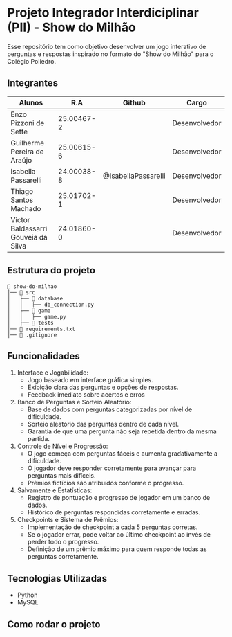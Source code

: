 # Projeto Integrador Interdiciplinar (PII) - Show do Milhão

Esse repositório tem como objetivo desenvolver um jogo interativo de perguntas e 
respostas inspirado no formato do "Show do Milhão" para o Colégio Poliedro.

## Integrantes
|Alunos                               | R.A          | Github              |Cargo          |
|-------------------------------------|--------------|---------------------|---------------|
| Enzo Pizzoni de Sette               | 25.00467-2   |                     | Desenvolvedor |
| Guilherme Pereira de Araújo         | 25.00615-6   |                     | Desenvolvedor |
| Isabella Passarelli                 | 24.00038-8   | @IsabellaPassarelli | Desenvolvedor |
| Thiago Santos Machado               | 25.01702-1   |                     | Desenvolvedor |
| Victor Baldassarri Gouveia da Silva | 24.01860-0   |                     | Desenvolvedor |

## Estrutura do projeto
```
📁 show-do-milhao
│── 📁 src
│   ├── 📁 database
│   │   ├── db_connection.py
│   ├── 📁 game
│   │   ├── game.py 
│   ├── 📁 tests
│── 📄 requirements.txt
│── 📄 .gitignore
```
## Funcionalidades
1. Interface e Jogabilidade:
    - Jogo baseado em interface gráfica simples.
    - Exibição clara das perguntas e opções de respostas.
    - Feedback imediato sobre acertos e erros
2. Banco de Perguntas e Sorteio Aleatório:
    - Base de dados com perguntas categorizadas por nível de dificuldade.
    - Sorteio aleatório das perguntas dentro de cada nível.
    - Garantia de que uma pergunta não seja repetida dentro da mesma partida.
3. Controle de Nível e Progressão:
    - O jogo começa com perguntas fáceis e aumenta gradativamente a dificuldade.
    - O jogador deve responder corretamente para avançar para perguntas mais difíceis.
    - Prêmios fictícios são atribuídos conforme o progresso.
4. Salvamente e Estatísticas:
    - Registro de pontuação e progresso de jogador em um banco de dados.
    - Histórico de perguntas respondidas corretamente e erradas.
5. Checkpoints e Sistema de Prêmios:
    - Implementação de checkpoint a cada 5 perguntas corretas.
    - Se o jogador errar, pode voltar ao último checkpoint ao invés de perder todo o progresso.
    - Definição de um prêmio máximo para quem responde todas as perguntas corretamente.

## Tecnologias Utilizadas
- Python
- MySQL

## Como rodar o projeto